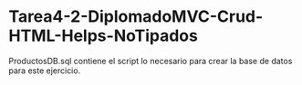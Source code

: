 # Tarea4-2-DiplomadoMVC-Crud-HTML-Helps-NoTipados

ProductosDB.sql contiene el script lo necesario para crear la base de datos para este ejercicio.

